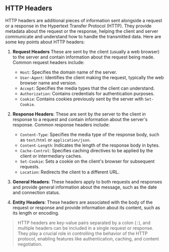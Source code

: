 ## HTTP Headers

HTTP headers are additional pieces of information sent alongside a request or a response in the Hypertext Transfer
Protocol (HTTP). They provide metadata about the request or the response, helping the client and server communicate and
understand how to handle the transmitted data. Here are some key points about HTTP headers:

1. **Request Headers**
   These are sent by the client (usually a web browser) to the server and contain information about
   the request being made. Common request headers include:
    - `Host`: Specifies the domain name of the server.
    - `User-Agent`: Identifies the client making the request, typically the web browser name and version.
    - `Accept`: Specifies the media types that the client can understand.
    - `Authorization`: Contains credentials for authentication purposes.
    - `Cookie`: Contains cookies previously sent by the server with `Set-Cookie`.

2. **Response Headers**: These are sent by the server to the client in response to a request and contain information
   about the server's response. Common response headers include:
    - `Content-Type`: Specifies the media type of the response body, such as `text/html` or `application/json`.
    - `Content-Length`: Indicates the length of the response body in bytes.
    - `Cache-Control`: Specifies caching directives to be applied by the client or intermediary caches.
    - `Set-Cookie`: Sets a cookie on the client's browser for subsequent requests.
    - `Location`: Redirects the client to a different URL.

3. **General Headers**: These headers apply to both requests and responses and provide general information about the
   message, such as the date and connection status.

4. **Entity Headers**: These headers are associated with the body of the request or response and provide information
   about its content, such as its length or encoding.

> HTTP headers are key-value pairs separated by a colon (`:`), and multiple headers can be included in a single request
> or
> response. They play a crucial role in controlling the behavior of the HTTP protocol, enabling features like
> authentication, caching, and content negotiation.